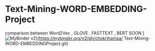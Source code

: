 # Text-Mining-WORD-EMBEDDING-Project
comparison between Word2Vec , GLOVE , FASTTEXT , BERT SOON
[![MyBinder v2](https://mybinder.org/badge_logo.svg)](https://mybinder.org/v2/gh/chokrihamza/
Text-Mining-WORD-EMBEDDINGProject.git)
